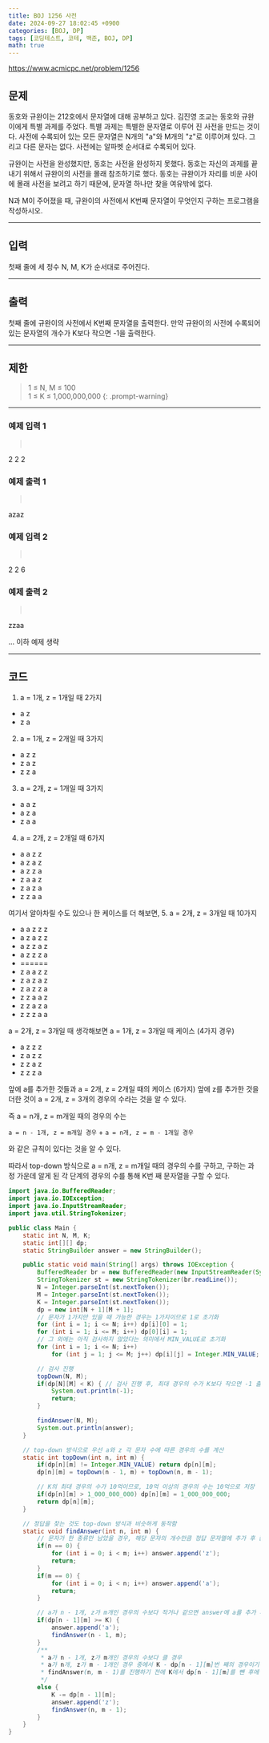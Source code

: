 ```yaml
---
title: BOJ 1256 사전
date: 2024-09-27 18:02:45 +0900
categories: [BOJ, DP]
tags: [코딩테스트, 코테, 백준, BOJ, DP]
math: true
---
```


<https://www.acmicpc.net/problem/1256>

## 문제
동호와 규완이는 212호에서 문자열에 대해 공부하고 있다. 김진영 조교는 동호와 규완이에게 특별 과제를 주었다. 특별 과제는 특별한 문자열로 이루어 진 사전을 만드는 것이다. 사전에 수록되어 있는 모든 문자열은 N개의 "a"와 M개의 "z"로 이루어져 있다. 그리고 다른 문자는 없다. 사전에는 알파벳 순서대로 수록되어 있다.

규완이는 사전을 완성했지만, 동호는 사전을 완성하지 못했다. 동호는 자신의 과제를 끝내기 위해서 규완이의 사전을 몰래 참조하기로 했다. 동호는 규완이가 자리를 비운 사이에 몰래 사전을 보려고 하기 때문에, 문자열 하나만 찾을 여유밖에 없다.

N과 M이 주어졌을 때, 규완이의 사전에서 K번째 문자열이 무엇인지 구하는 프로그램을 작성하시오.

---
## 입력
첫째 줄에 세 정수 N, M, K가 순서대로 주어진다.

---
## 출력
첫째 줄에 규완이의 사전에서 K번째 문자열을 출력한다. 만약 규완이의 사전에 수록되어 있는 문자열의 개수가 K보다 작으면 -1을 출력한다.

---
## 제한
> 1 ≤ N, M ≤ 100<br>
> 1 ≤ K ≤ 1,000,000,000
{: .prompt-warning}

---
### 예제 입력 1
> <pre>
2 2 2
> </pre>

### 예제 출력 1
> <pre>
azaz
> </pre>

### 예제 입력 2
> <pre>
2 2 6
> </pre>

### 예제 출력 2
> <pre>
zzaa
> </pre>

... 이하 예제 생략

---
## 코드

1. a = 1개, z = 1개일 때 2가지
- a z
- z a

2. a = 1개, z = 2개일 때 3가지
- a z z
- z a z
- z z a

3. a = 2개, z = 1개일 때 3가지
- a a z
- a z a
- z a a

4. a = 2개, z = 2개일 때 6가지
- a a z z
- a z a z
- a z z a 
- z a a z
- z a z a
- z z a a

여기서 알아차릴 수도 있으나 한 케이스를 더 해보면,
5. a = 2개, z = 3개일 때 10가지
- a a z z z
- a z a z z
- a z z a z 
- a z z z a
- ======
- z a a z z 
- z a z a z
- z a z z a
- z z a a z 
- z z a z a 
- z z z a a

a = 2개, z = 3개일 때 생각해보면
a = 1개, z = 3개일 때 케이스 (4가지 경우)
- a z z z
- z a z z
- z z a z
- z z z a

앞에 a를 추가한 것들과
a = 2개, z = 2개일 때의 케이스 (6가지) 앞에 z를 추가한 것을 더한 것이 a = 2개, z = 3개의 경우의 수라는 것을 알 수 있다.

즉 a = n개, z = m개일 때의 경우의 수는

`a = n - 1개, z = m개일 경우` + `a = n개, z = m - 1개일 경우`

와 같은 규칙이 있다는 것을 알 수 있다.

따라서 top-down 방식으로 a = n개, z = m개일 때의 경우의 수를 구하고,
구하는 과정 가운데 알게 된 각 단계의 경우의 수를 통해 K번 째 문자열을 구할 수 있다.

```java
import java.io.BufferedReader;
import java.io.IOException;
import java.io.InputStreamReader;
import java.util.StringTokenizer;

public class Main {
    static int N, M, K;
    static int[][] dp;
    static StringBuilder answer = new StringBuilder();

    public static void main(String[] args) throws IOException {
        BufferedReader br = new BufferedReader(new InputStreamReader(System.in));
        StringTokenizer st = new StringTokenizer(br.readLine());
        N = Integer.parseInt(st.nextToken());
        M = Integer.parseInt(st.nextToken());
        K = Integer.parseInt(st.nextToken());
        dp = new int[N + 1][M + 1];
        // 문자가 1가지만 있을 때 가능한 경우는 1가지이므로 1로 초기화
        for (int i = 1; i <= N; i++) dp[i][0] = 1;
        for (int i = 1; i <= M; i++) dp[0][i] = 1;
        // 그 외에는 아직 검사하지 않았다는 의미에서 MIN_VALUE로 초기화
        for (int i = 1; i <= N; i++)
            for (int j = 1; j <= M; j++) dp[i][j] = Integer.MIN_VALUE;

        // 검사 진행
        topDown(N, M);
        if(dp[N][M] < K) { // 검사 진행 후, 최대 경우의 수가 K보다 작으면 -1 출력
            System.out.println(-1);
            return;
        }

        findAnswer(N, M);
        System.out.println(answer);
    }

    // top-down 방식으로 우선 a와 z 각 문자 수에 따른 경우의 수를 계산
    static int topDown(int n, int m) {
        if(dp[n][m] != Integer.MIN_VALUE) return dp[n][m];
        dp[n][m] = topDown(n - 1, m) + topDown(n, m - 1);

        // K의 최대 경우의 수가 10억이므로, 10억 이상의 경우의 수는 10억으로 저장
        if(dp[n][m] > 1_000_000_000) dp[n][m] = 1_000_000_000;
        return dp[n][m];
    }

    // 정답을 찾는 것도 top-down 방식과 비슷하게 동작함
    static void findAnswer(int n, int m) {
        // 문자가 한 종류만 남았을 경우, 해당 문자의 개수만큼 정답 문자열에 추가 후 종료
        if(n == 0) {
            for (int i = 0; i < m; i++) answer.append('z');
            return;
        }
        if(m == 0) {
            for (int i = 0; i < n; i++) answer.append('a');
            return;
        }

        // a가 n - 1개, z가 m개인 경우의 수보다 작거나 같으면 answer에 a를 추가 후 검사 진행 
        if(dp[n - 1][m] >= K) {
            answer.append('a');
            findAnswer(n - 1, m);
        }
        /**
         * a가 n - 1개, z가 m개인 경우의 수보다 클 경우
         * a가 n개, z가 m - 1개인 경우 중에서 K - dp[n - 1][m]번 째의 경우이기 때문에
         * findAnswer(n, m - 1)를 진행하기 전에 K에서 dp[n - 1][m]를 뺀 후에 진행한다.
         */
        else {
            K -= dp[n - 1][m];
            answer.append('z');
            findAnswer(n, m - 1);
        }
    }
}
```
